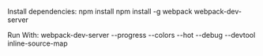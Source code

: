Install dependencies:
npm install
npm install -g webpack webpack-dev-server

Run With:
webpack-dev-server --progress --colors --hot --debug --devtool inline-source-map
